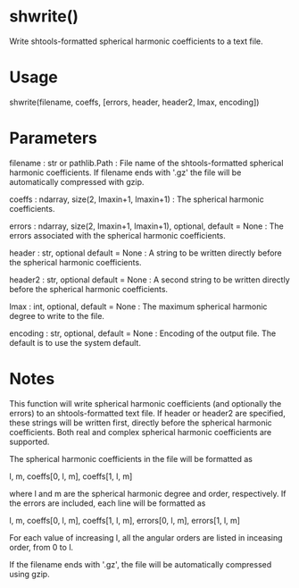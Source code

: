 # shwrite()

Write shtools-formatted spherical harmonic coefficients to a text file.

# Usage

shwrite(filename, coeffs, [errors, header, header2, lmax, encoding])

# Parameters

filename : str or pathlib.Path
:   File name of the shtools-formatted spherical harmonic coefficients. If
    filename ends with '.gz' the file will be automatically compressed with
    gzip.

coeffs : ndarray, size(2, lmaxin+1, lmaxin+1)
:   The spherical harmonic coefficients.

errors : ndarray, size(2, lmaxin+1, lmaxin+1), optional, default = None
:   The errors associated with the spherical harmonic coefficients.

header : str, optional default = None
:   A string to be written directly before the spherical harmonic
    coefficients.

header2 : str, optional default = None
:   A second string to be written directly before the spherical harmonic
    coefficients.

lmax : int, optional, default = None
:   The maximum spherical harmonic degree to write to the file.

encoding : str, optional, default = None
:   Encoding of the output file. The default is to use the system default.

# Notes

This function will write spherical harmonic coefficients (and optionally
the errors) to an shtools-formatted text file. If header or header2 are
specified, these strings will be written first, directly before the
spherical harmonic coefficients. Both real and complex spherical harmonic
coefficients are supported.

The spherical harmonic coefficients in the file will be formatted as

l, m, coeffs[0, l, m], coeffs[1, l, m]

where l and m are the spherical harmonic degree and order, respectively.
If the errors are included, each line will be formatted as

l, m, coeffs[0, l, m], coeffs[1, l, m], errors[0, l, m], errors[1, l, m]

For each value of increasing l, all the angular orders are listed in
inceasing order, from 0 to l.

If the filename ends with '.gz', the file will be automatically compressed
using gzip.

